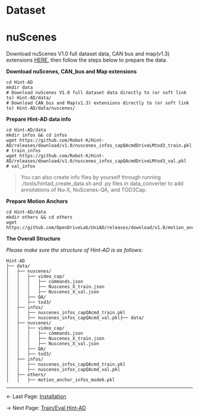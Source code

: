 
# Dataset

# nuScenes
Download nuScenes V1.0 full dataset data, CAN bus and map(v1.3) extensions [HERE](https://www.nuscenes.org/download), then follow the steps below to prepare the data.


**Download nuScenes, CAN_bus and Map extensions**
```shell
cd Hint-AD
mkdir data
# Download nuScenes V1.0 full dataset data directly to (or soft link to) Hint-AD/data/
# Download CAN_bus and Map(v1.3) extensions directly to (or soft link to) Hint-AD/data/nuscenes/
```

**Prepare Hint-AD data info**

```shell
cd Hint-AD/data
mkdir infos && cd infos
wget https://github.com/Robot-K/Hint-AD/releases/download/v1.0/nuscenes_infos_capQAcmdDriveLMtod3_train.pkl  # train_infos
wget https://github.com/Robot-K/Hint-AD/releases/download/v1.0/nuscenes_infos_capQAcmdDriveLMtod3_val.pkl  # val_infos
```

> You can also create info files by yourself through running ./tools/hintad_create_data.sh and .py files in data_converter to add annotations of Nu-X, NuScenes-QA, and TOD3Cap.

**Prepare Motion Anchors**
```shell
cd Hint-AD/data
mkdir others && cd others
wget https://github.com/OpenDriveLab/UniAD/releases/download/v1.0/motion_anchor_infos_mode6.pkl
```

**The Overall Structure**

*Please make sure the structure of Hint-AD is as follows:*
```
Hint-AD
├── data/
│   ├── nuscenes/
│   │   ├── video_cap/
│   │   │   ├── commands.json
│   │   │   ├── Nuscenes_X_train.json
│   │   │   ├── Nuscenes_X_val.json
│   │   ├── QA/
│   │   ├── tod3/
│   ├── infos/
│   │   ├── nuscenes_infos_capQAcmd_train.pkl
│   │   ├── nuscenes_infos_capQAcmd_val.pkl├── data/
│   ├── nuscenes/
│   │   ├── video_cap/
│   │   │   ├── commands.json
│   │   │   ├── Nuscenes_X_train.json
│   │   │   ├── Nuscenes_X_val.json
│   │   ├── QA/
│   │   ├── tod3/
│   ├── infos/
│   │   ├── nuscenes_infos_capQAcmd_train.pkl
│   │   ├── nuscenes_infos_capQAcmd_val.pkl
│   ├── others/
│   │   ├── motion_anchor_infos_mode6.pkl
```
---
<- Last Page:  [Installation](./INSTALL.md)

-> Next Page: [Train/Eval Hint-AD](./TRAIN_EVAL.md)